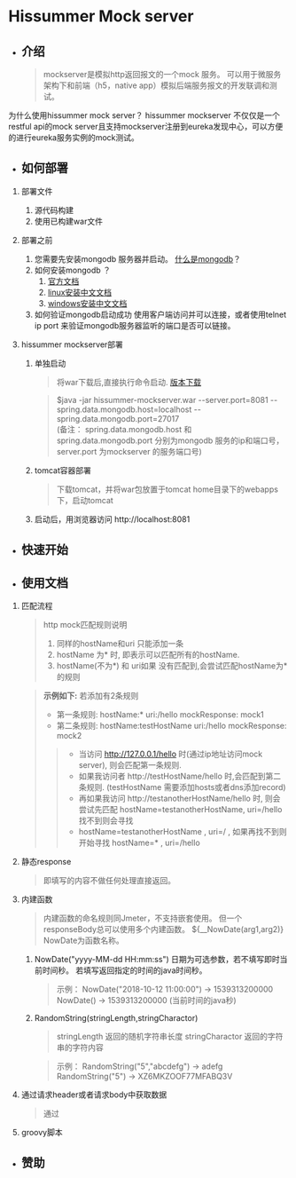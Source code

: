 # Hissummer Mock server
* ## 介绍
    > mockserver是模拟http返回报文的一个mock 服务。 可以用于微服务架构下和前端（h5，native app）模拟后端服务报文的开发联调和测试。

为什么使用hissummer mock server？ 
hissummer mockserver 不仅仅是一个restful api的mock server且支持mockserver注册到eureka发现中心，可以方便的进行eureka服务实例的mock测试。

    
* ## 如何部署

1. 部署文件

    1. 源代码构建
    1. 使用已构建war文件

1. 部署之前
    1. 您需要先安装mongodb 服务器并启动。 <a href="https://docs.mongodb.com/manual/introduction/" target="_blank"> 什么是mongodb</a>？ 
    1. 如何安装mongodb ？ 
        1. <a href="https://docs.mongodb.com/manual/installation/" target="_blank">官方文档</a>
        1. <a href="https://cloud.tencent.com/developer/article/1360756" target="_blank">linux安装中文文档</a>
        1. <a href="https://www.runoob.com/mongodb/mongodb-window-install.html" target="_blank">windows安装中文文档</a>
    1. 如何验证mongodb启动成功
使用客户端访问并可以连接，或者使用telnet ip port 来验证mongodb服务器监听的端口是否可以链接。

1. hissummer mockserver部署

    1. 单独启动
        > 将war下载后,直接执行命令启动.  <a href="https://github.com/hissummer-mockserver/mockServer/packages" target="_blank">版本下载</a>
        
        > $java -jar hissummer-mockserver.war  --server.port=8081 --spring.data.mongodb.host=localhost --spring.data.mongodb.port=27017   
(备注： spring.data.mongodb.host 和 spring.data.mongodb.port 分别为mongodb 服务的ip和端口号， server.port 为mockserver 的服务端口号) 
        
    1. tomcat容器部署
        > 下载tomcat，并将war包放置于tomcat home目录下的webapps下，启动tomcat    

    1. 启动后，用浏览器访问 http://localhost:8081 
    
* ## 快速开始


* ## 使用文档

1. 匹配流程

    >http mock匹配规则说明
    >1. 同样的hostName和uri 只能添加一条    
    >1. hostName 为* 时, 即表示可以匹配所有的hostName.    
    >1. hostName(不为*) 和 uri如果 没有匹配到,会尝试匹配hostName为*的规则    

    >**示例如下:**
    >若添加有2条规则
    >* 第一条规则: hostName:*  uri:/hello  mockResponse: mock1
    >* 第二条规则: hostName:testHostName  uri:/hello  mockResponse: mock2
    >>* 当访问 http://127.0.0.1/hello 时(通过ip地址访问mock server), 则会匹配第一条规则.
    >>* 如果我访问者 http://testHostName/hello 时,会匹配到第二条规则. (testHostName 需要添加hosts或者dns添加record)
    >>* 再如果我访问 http://testanotherHostName/hello 时, 则会尝试先匹配 hostName=testanotherHostName, uri=/hello  找不到则会寻找
    >>* hostName=testanotherHostName , uri=/ , 如果再找不到则开始寻找 hostName=* , uri=/hello

1. 静态response
    > 即填写的内容不做任何处理直接返回。
    
1. 内建函数
    > 内建函数的命名规则同Jmeter，不支持嵌套使用。 但一个responseBody总可以使用多个内建函数。 ${__NowDate(arg1,arg2)} NowDate为函数名称。

    1. NowDate("yyyy-MM-dd HH:mm:ss")  日期为可选参数，若不填写即时当前时间秒。 若填写返回指定的时间的java时间秒。
        > 示例：
        NowDate("2018-10-12 11:00:00") ->  1539313200000
        NowDate()  ->  1539313200000 (当前时间的java秒) 
        
    1. RandomString(stringLength,stringCharactor) 
        > stringLength 返回的随机字符串长度
        > stringCharactor 返回的字符串的字符内容
        
        > 示例：
        RandomString("5","abcdefg")  ->  adefg
        RandomString("5") -> XZ6MKZOOF77MFABQ3V

1. 通过请求header或者请求body中获取数据
    > 通过
    
1. groovy脚本

* ## 赞助
